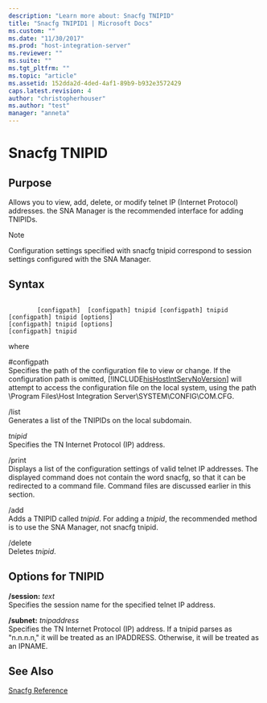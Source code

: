 ```yaml
---
description: "Learn more about: Snacfg TNIPID"
title: "Snacfg TNIPID1 | Microsoft Docs"
ms.custom: ""
ms.date: "11/30/2017"
ms.prod: "host-integration-server"
ms.reviewer: ""
ms.suite: ""
ms.tgt_pltfrm: ""
ms.topic: "article"
ms.assetid: 152dda2d-4ded-4af1-89b9-b932e3572429
caps.latest.revision: 4
author: "christopherhouser"
ms.author: "test"
manager: "anneta"
---
```

# Snacfg TNIPID
## Purpose  
 Allows you to view, add, delete, or modify telnet IP (Internet Protocol) addresses. the SNA Manager is the recommended interface for adding TNIPIDs.  
  
> [!NOTE]
>  Configuration settings specified with snacfg tnipid correspond to session settings configured with the SNA Manager.  
  
## Syntax  
  
```  
  
        [configpath]  [configpath] tnipid [configpath] tnipid  [configpath] tnipid [options]  
[configpath] tnipid [options]  
[configpath] tnipid  
```  
  
 where  
  
 \#configpath  
 Specifies the path of the configuration file to view or change. If the configuration path is omitted, [!INCLUDE[hisHostIntServNoVersion](../includes/hishostintservnoversion-md.md)] will attempt to access the configuration file on the local system, using the path \Program Files\Host Integration Server\SYSTEM\CONFIG\COM.CFG.  
  
 /list  
 Generates a list of the TNIPIDs on the local subdomain.  
  
 *tnipid*  
 Specifies the TN Internet Protocol (IP) address.  
  
 /print  
 Displays a list of the configuration settings of valid telnet IP addresses. The displayed command does not contain the word snacfg, so that it can be redirected to a command file. Command files are discussed earlier in this section.  
  
 /add  
 Adds a TNIPID called *tnipid*. For adding a *tnipid*, the recommended method is to use the SNA Manager, not snacfg tnipid.  
  
 /delete  
 Deletes *tnipid*.  
  
## Options for TNIPID  
 **/session:** *text*  
 Specifies the session name for the specified telnet IP address.  
  
 **/subnet:** *tnipaddress*  
 Specifies the TN Internet Protocol (IP) address. If a tnipid parses as "n.n.n.n," it will be treated as an IPADDRESS. Otherwise, it will be treated as an IPNAME.  
  
## See Also  
 [Snacfg Reference](../core/snacfg-reference2.md)
